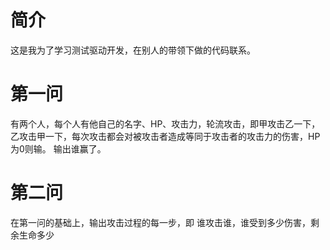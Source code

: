 # 简介
这是我为了学习测试驱动开发，在别人的带领下做的代码联系。

# 第一问
有两个人，每个人有他自己的名字、HP、攻击力，轮流攻击，即甲攻击乙一下，乙攻击甲一下，每次攻击都会对被攻击者造成等同于攻击者的攻击力的伤害，HP为0则输。
输出谁赢了。

# 第二问
在第一问的基础上，输出攻击过程的每一步，即
谁攻击谁，谁受到多少伤害，剩余生命多少

